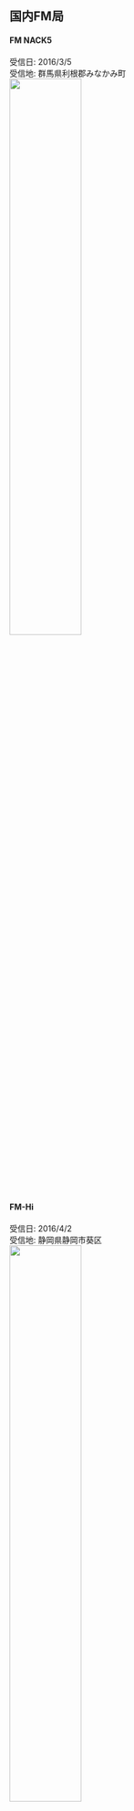 ## 国内FM局
#### FM NACK5
受信日: 2016/3/5  
受信地: 群馬県利根郡みなかみ町  
<img src="https://jj1guj.github.io/images/2019-12-21%2023.59.55.png" width=50%>  

#### FM-Hi
受信日: 2016/4/2  
受信地: 静岡県静岡市葵区  
<img src="https://jj1guj.github.io/images/2019-12-22%2000.34.28.png" width=50%>  

#### K-mix
受信日: 2016/4/5  
受信地: 静岡県静岡市葵区  
<img src="FM_image/2019-12-22%2000.29.30.png" width=50%>  
